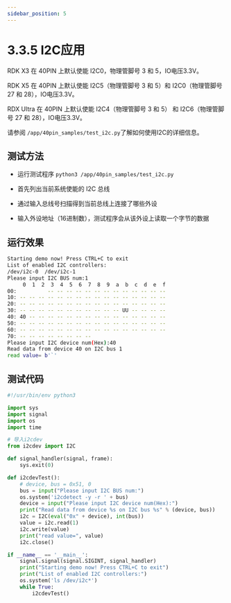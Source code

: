 ```yaml
---
sidebar_position: 5
---
```


# 3.3.5 I2C应用

RDK X3 在 40PIN 上默认使能 I2C0，物理管脚号 3 和 5，IO电压3.3V。

RDK X5 在 40PIN 上默认使能 I2C5（物理管脚号 3 和 5）和 I2C0（物理管脚号 27 和 28），IO电压3.3V。

RDX Ultra 在 40PIN 上默认使能 I2C4（物理管脚号 3 和 5） 和 I2C6（物理管脚号 27 和 28），IO电压3.3V。

请参阅 `/app/40pin_samples/test_i2c.py`了解如何使用I2C的详细信息。

## 测试方法

- 运行测试程序 `python3 /app/40pin_samples/test_i2c.py`

- 首先列出当前系统使能的 I2C 总线
- 通过输入总线号扫描得到当前总线上连接了哪些外设
- 输入外设地址（16进制数），测试程序会从该外设上读取一个字节的数据

## 运行效果

```bash
Starting demo now! Press CTRL+C to exit
List of enabled I2C controllers:
/dev/i2c-0  /dev/i2c-1
Please input I2C BUS num:1
     0  1  2  3  4  5  6  7  8  9  a  b  c  d  e  f
00:          -- -- -- -- -- -- -- -- -- -- -- -- --
10: -- -- -- -- -- -- -- -- -- -- -- -- -- -- -- --
20: -- -- -- -- -- -- -- -- -- -- -- -- -- -- -- --
30: -- -- -- -- -- -- -- -- -- -- -- UU -- -- -- --
40: 40 -- -- -- -- -- -- -- -- -- -- -- -- -- -- --
50: -- -- -- -- -- -- -- -- -- -- -- -- -- -- -- --
60: -- -- -- -- -- -- -- -- -- -- -- -- -- -- -- --
70: -- -- -- -- -- -- -- --
Please input I2C device num(Hex):40
Read data from device 40 on I2C bus 1
read value= b'`'
```

## 测试代码

```python
#!/usr/bin/env python3

import sys
import signal
import os
import time

# 导入i2cdev
from i2cdev import I2C

def signal_handler(signal, frame):
    sys.exit(0)

def i2cdevTest():
    # device, bus = 0x51, 0
    bus = input("Please input I2C BUS num:")
    os.system('i2cdetect -y -r ' + bus)
    device = input("Please input I2C device num(Hex):")
    print("Read data from device %s on I2C bus %s" % (device, bus))
    i2c = I2C(eval("0x" + device), int(bus))
    value = i2c.read(1)
    i2c.write(value)
    print("read value=", value)
    i2c.close()

if __name__ == '__main__':
    signal.signal(signal.SIGINT, signal_handler)
    print("Starting demo now! Press CTRL+C to exit")
    print("List of enabled I2C controllers:")
    os.system('ls /dev/i2c*')
    while True:
        i2cdevTest()
```
